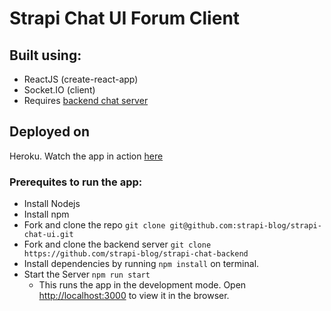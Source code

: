 # Strapi Chat UI Forum Client

## Built using:
- ReactJS (create-react-app)
- Socket.IO (client)
- Requires [backend chat server](https://github.com/strapi-blog/strapi-chat-backend)

## Deployed on

Heroku. Watch the app in action [here](https://strapi-chat.purnimagupta.com)

### Prerequites to run the app:

- Install Nodejs
- Install npm 
- Fork and clone the repo `git clone git@github.com:strapi-blog/strapi-chat-ui.git`
- Fork and clone the backend server `git clone https://github.com/strapi-blog/strapi-chat-backend`
- Install dependencies by running `npm install` on terminal.
- Start the Server `npm run start`
    - This runs the app in the development mode.
        Open [http://localhost:3000](http://localhost:3000) to view it in the browser.
